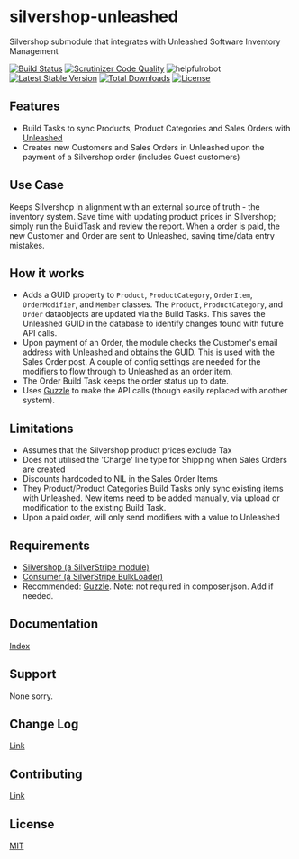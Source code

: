 # silvershop-unleashed
Silvershop submodule that integrates with Unleashed Software Inventory Management

[![Build Status](https://travis-ci.org/antonythorpe/silvershop-unleashed.svg?branch=master)](https://travis-ci.org/antonythorpe/silvershop-unleashed)
[![Scrutinizer Code Quality](https://scrutinizer-ci.com/g/antonythorpe/silvershop-unleashed/badges/quality-score.png?b=master)](https://scrutinizer-ci.com/g/antonythorpe/silvershop-unleashed/?branch=master)
![helpfulrobot](https://helpfulrobot.io/antonythorpe/silvershop-unleashed/badge)
[![Latest Stable Version](https://poser.pugx.org/antonythorpe/silvershop-unleashed/v/stable)](https://packagist.org/packages/antonythorpe/silvershop-unleashed)
[![Total Downloads](https://poser.pugx.org/antonythorpe/silvershop-unleashed/downloads)](https://packagist.org/packages/antonythorpe/silvershop-unleashed)
[![License](https://poser.pugx.org/antonythorpe/silvershop-unleashed/license)](https://packagist.org/packages/antonythorpe/silvershop-unleashed)
## Features
* Build Tasks to sync Products, Product Categories and Sales Orders with [Unleashed](https://apidocs.unleashedsoftware.com)
* Creates new Customers and Sales Orders in Unleashed upon the payment of a Silvershop order (includes Guest customers)

## Use Case
Keeps Silvershop in alignment with an external source of truth - the inventory system.  Save time with updating product prices in Silvershop; simply run the BuildTask and review the report.  When a order is paid, the new Customer and Order are sent to Unleashed, saving time/data entry mistakes.

## How it works
* Adds a GUID property to `Product`, `ProductCategory`, `OrderItem`, `OrderModifier`, and `Member` classes.  The `Product`, `ProductCategory`, and `Order` dataobjects are updated via the Build Tasks.  This saves the Unleashed GUID in the database to identify changes found with future API calls.
* Upon payment of an Order, the module checks the Customer's email address with Unleashed and obtains the GUID.  This is used with the Sales Order post.  A couple of config settings are needed for the modifiers to flow through to Unleashed as an order item.
* The Order Build Task keeps the order status up to date.
* Uses [Guzzle](http://docs.guzzlephp.org/en/latest/) to make the API calls (though easily replaced with another system).

## Limitations
* Assumes that the Silvershop product prices exclude Tax
* Does not utilised the 'Charge' line type for Shipping when Sales Orders are created
* Discounts hardcoded to NIL in the Sales Order Items
* They Product/Product Categories Build Tasks only sync existing items with Unleashed.  New items need to be added manually, via upload or modification to the existing Build Task.
* Upon a paid order, will only send modifiers with a value to Unleashed

## Requirements
* [Silvershop (a SilverStripe module)](https://github.com/silvershop/silvershop-core)
* [Consumer (a SilverStripe BulkLoader)](https://github.com/antonythorpe/consumer)
* Recommended: [Guzzle](http://docs.guzzlephp.org/en/latest/).  Note: not required in composer.json.  Add if needed.

## Documentation
[Index](/docs/en/index.md)

## Support
None sorry.

## Change Log
[Link](changelog.md)

## Contributing
[Link](contributing.md)

## License
[MIT](LICENSE)
